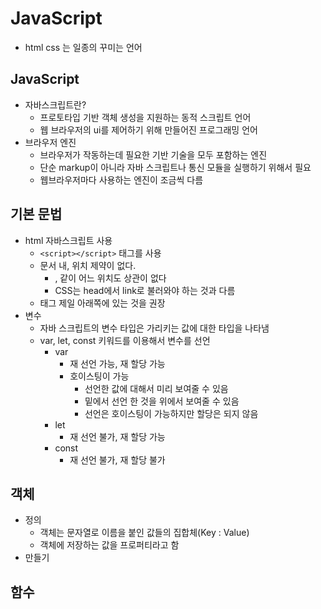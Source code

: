 # JavaScript
- html css 는 일종의 꾸미는 언어

## JavaScript
- 자바스크립트란?
  - 프로토타입 기반 객체 생성을 지원하는 동적 스크립트 언어
  - 웹 브라우저의 ui를 제어하기 위해 만들어진 프로그래밍 언어
- 브라우저 엔진
  - 브라우저가 작동하는데 필요한 기반 기술을 모두 포함하는 엔진
  - 단순 markup이 아니라 자바 스크립트나 통신 모듈을 실행하기 위해서 필요
  - 웹브라우저마다 사용하는 엔진이 조금씩 다름
## 기본 문법
- html 자바스크립트 사용
  - `<script></script>` 태그를 사용
  - 문서 내, 위치 제약이 없다.
    - <head>,<body> 같이 어느 위치도 상관이 없다
    - CSS는 head에서 link로 불러와야 하는 것과 다름
  - <body> 태그 제일 아래쪽에 있는 것을 권장
- 변수
  - 자바 스크립트의 변수 타입은 가리키는 값에 대한 타입을 나타냄
  - var, let, const 키워드를 이용해서 변수를 선언
    - var
      - 재 선언 가능, 재 할당 가능
      - 호이스팅이 가능
        - 선언한 값에 대해서 미리 보여줄 수 있음
        - 밑에서 선언 한 것을 위에서 보여줄 수 있음
        - 선언은 호이스팅이 가능하지만 할당은 되지 않음
    - let
      - 재 선언 불가, 재 할당 가능
    - const
      - 재 선언 불가, 재 할당 불가
## 객체
- 정의
  - 객체는 문자열로 이름을 붙인 값들의 집합체(Key : Value)
  - 객체에 저장하는 값을 프로퍼티라고 함
- 만들기

## 함수